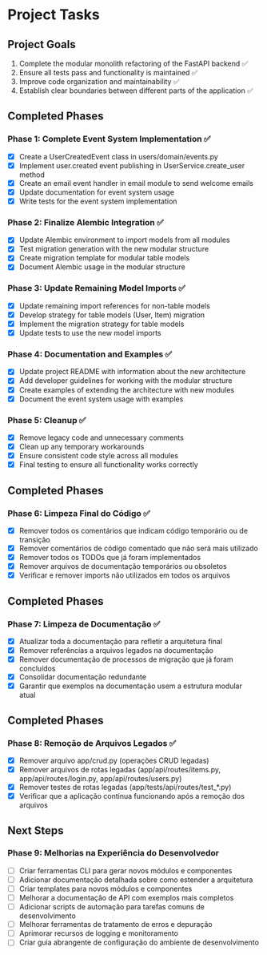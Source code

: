 # Project Tasks

## Project Goals

1. Complete the modular monolith refactoring of the FastAPI backend ✅
2. Ensure all tests pass and functionality is maintained ✅
3. Improve code organization and maintainability ✅
4. Establish clear boundaries between different parts of the application ✅

## Completed Phases

### Phase 1: Complete Event System Implementation ✅

- [x] Create a UserCreatedEvent class in users/domain/events.py
- [x] Implement user.created event publishing in UserService.create_user method
- [x] Create an email event handler in email module to send welcome emails
- [x] Update documentation for event system usage
- [x] Write tests for the event system implementation

### Phase 2: Finalize Alembic Integration ✅

- [x] Update Alembic environment to import models from all modules
- [x] Test migration generation with the new modular structure
- [x] Create migration template for modular table models
- [x] Document Alembic usage in the modular structure

### Phase 3: Update Remaining Model Imports ✅

- [x] Update remaining import references for non-table models
- [x] Develop strategy for table models (User, Item) migration
- [x] Implement the migration strategy for table models
- [x] Update tests to use the new model imports

### Phase 4: Documentation and Examples ✅

- [x] Update project README with information about the new architecture
- [x] Add developer guidelines for working with the modular structure
- [x] Create examples of extending the architecture with new modules
- [x] Document the event system usage with examples

### Phase 5: Cleanup ✅

- [x] Remove legacy code and unnecessary comments
- [x] Clean up any temporary workarounds
- [x] Ensure consistent code style across all modules
- [x] Final testing to ensure all functionality works correctly

## Completed Phases

### Phase 6: Limpeza Final do Código ✅

- [x] Remover todos os comentários que indicam código temporário ou de transição
- [x] Remover comentários de código comentado que não será mais utilizado
- [x] Remover todos os TODOs que já foram implementados
- [x] Remover arquivos de documentação temporários ou obsoletos
- [x] Verificar e remover imports não utilizados em todos os arquivos

## Completed Phases

### Phase 7: Limpeza de Documentação ✅

- [x] Atualizar toda a documentação para refletir a arquitetura final
- [x] Remover referências a arquivos legados na documentação
- [x] Remover documentação de processos de migração que já foram concluídos
- [x] Consolidar documentação redundante
- [x] Garantir que exemplos na documentação usem a estrutura modular atual

## Completed Phases

### Phase 8: Remoção de Arquivos Legados ✅

- [x] Remover arquivo app/crud.py (operações CRUD legadas)
- [x] Remover arquivos de rotas legadas (app/api/routes/items.py, app/api/routes/login.py, app/api/routes/users.py)
- [x] Remover testes de rotas legadas (app/tests/api/routes/test_*.py)
- [x] Verificar que a aplicação continua funcionando após a remoção dos arquivos

## Next Steps

### Phase 9: Melhorias na Experiência do Desenvolvedor

- [ ] Criar ferramentas CLI para gerar novos módulos e componentes
- [ ] Adicionar documentação detalhada sobre como estender a arquitetura
- [ ] Criar templates para novos módulos e componentes
- [ ] Melhorar a documentação de API com exemplos mais completos
- [ ] Adicionar scripts de automação para tarefas comuns de desenvolvimento
- [ ] Melhorar ferramentas de tratamento de erros e depuração
- [ ] Aprimorar recursos de logging e monitoramento
- [ ] Criar guia abrangente de configuração do ambiente de desenvolvimento

